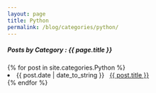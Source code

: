 ```yaml
---
layout: page
title: Python
permalink: /blog/categories/python/
---
```


<h5> Posts by Category : {{ page.title }} </h5>

<div class="card">
{% for post in site.categories.Python %}
 <li class="category-posts"><span>{{ post.date | date_to_string }}</span> &nbsp; <a href="{{ post.url }}">{{ post.title }}</a></li>
{% endfor %}
</div>